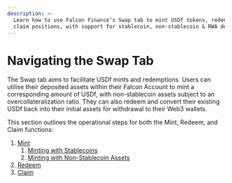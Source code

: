 ```yaml
---
description: >-
  Learn how to use Falcon Finance’s Swap tab to mint USDf tokens, redeem, or
  claim positions, with support for stablecoin, non-stablecoin & RWA deposits.
---
```


# Navigating the Swap Tab

The Swap tab aims to facilitate USDf mints and redemptions. Users can utilise their deposited assets within their Falcon Account to mint a corresponding amount of USDf, with non-stablecoin assets subject to an overcollateralization ratio. They can also redeem and convert their existing USDf back into their initial assets for withdrawal to their Web3 wallets.

This section outlines the operational steps for both the Mint, Redeem, and Claim functions:

1. [Mint](classic-mint/)
   1. [Minting with Stablecoins](classic-mint/minting-with-stablecoins.md)
   2. [Minting with Non-Stablecoin Assets](classic-mint/minting-with-non-stablecoin-assets/)
2. [Redeem](redeem.md)
3. [Claim](claim.md)
